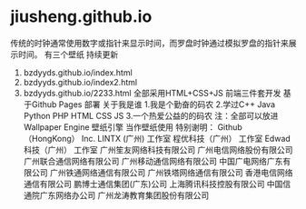 # jiusheng.github.io
传统的时钟通常使用数字或指针来显示时间，而罗盘时钟通过模拟罗盘的指针来展示时间。
有三个壁纸 持续更新
1. bzdyyds.github.io/index.html
2. bzdyyds.github.io/index2.html
3. bzdyyds.github.io/2233.html
全部采用HTML+CSS+JS 前端三件套开发
基于Github Pages 部署
关于我是谁
1.我是个勤奋的码农
2.学过C++ Java Python PHP HTML CSS JS
3.一个热爱公益的的码农
注：全部可以放进Wallpaper Engine 壁纸引擎 当作壁纸使用
特别谢明：
Github （HongKong）  Inc.
LINTX    (广州)   工作室
程优科技（广州）  工作室
Edwad科技（广州） 工作室
广州笙友网络科技有限公司
广州电信网络股份有限公司
广州联合通信网络有限公司
广州移动通信网络有限公司
中国广电网络广东有限公司
广州铁通网络通信有限公司
广州铁塔网络通信有限公司
香港电信网络通信有限公司
鹏博士通信集团(广东)公司
上海腾讯科技控股有限公司
中国信通院广东网络办公司
广州龙涛教育集团股份有限公司
